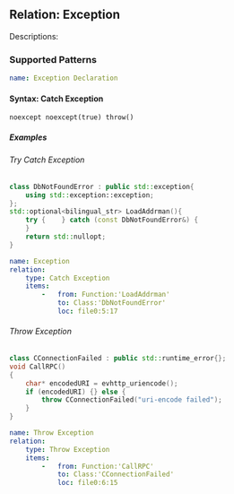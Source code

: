 ## Relation: Exception

Descriptions:

### Supported Patterns

```yaml
name: Exception Declaration
```
#### Syntax: Catch Exception

```text
noexcept noexcept(true) throw()
```

##### Examples

###### Try Catch Exception
```cpp
class DbNotFoundError : public std::exception{
    using std::exception::exception;
};
std::optional<bilingual_str> LoadAddrman(){
    try {    } catch (const DbNotFoundError&) {
    } 
    return std::nullopt;
}
```

```yaml
name: Exception
relation:
    type: Catch Exception
    items:
        -   from: Function:'LoadAddrman'
            to: Class:'DbNotFoundError'
            loc: file0:5:17
```

###### Throw Exception
```cpp
class CConnectionFailed : public std::runtime_error{};
void CallRPC()
{
    char* encodedURI = evhttp_uriencode();
    if (encodedURI) {} else {
        throw CConnectionFailed("uri-encode failed");
    }
}
```

```yaml
name: Throw Exception
relation:
    type: Throw Exception
    items:
        -   from: Function:'CallRPC'
            to: Class:'CConnectionFailed'
            loc: file0:6:15
```